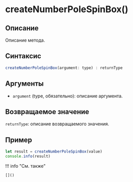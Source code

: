 # createNumberPoleSpinBox()

## Описание
Описание метода.

## Синтаксис
```javascript
createNumberPoleSpinBox(argument: type) : returnType
```

## Аргументы
- `argument` (type, обязательно): описание аргумента.

## Возвращаемое значение
`returnType`: описание возвращаемого значения.

## Пример
```javascript linenums="1"
let result = createNumberPoleSpinBox(value)
console.info(result)
```

!!! info "См. также"

    []()

